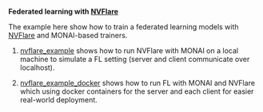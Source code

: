 **Federated learning with [NVFlare](./federated_learning/nvflare)**

The example here show how to train a federated learning models with [NVFlare](https://pypi.org/project/nvflare/) and MONAI-based trainers.

1. [nvflare_example](./nvflare_example) shows how to run NVFlare with MONAI on a local machine to simulate a FL setting (server and client communicate over localhost).
   
2. [nvflare_example_docker](./nvflare_example) shows how to run FL with MONAI and NVFlare which using docker containers for the server and each client for easier real-world deployment.




